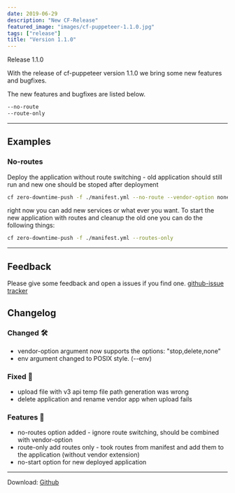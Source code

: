 ```yaml
---
date: 2019-06-29
description: "New CF-Release"
featured_image: "images/cf-puppeteer-1.1.0.jpg"
tags: ["release"]
title: "Version 1.1.0"
---
```


Release 1.1.0

With the release of cf-puppeteer version 1.1.0 we bring some new features and bugfixes.

The new features and bugfixes are listed below.

```bash
--no-route
--route-only
``` 

---

## Examples

### No-routes
Deploy the application without route switching - old application should still run and new one should be stoped after deployment

```bash
cf zero-downtime-push -f ./manifest.yml --no-route --vendor-option none
```

right now you can add new services or what ever you want.
To start the new application with routes and cleanup the old one you can do the following things:

```bash
cf zero-downtime-push -f ./manifest.yml --routes-only
```

---


## Feedback

Please give some feedback and open a issues if you find one. [github-issue tracker](https://github.com/HappyTobi/cf-puppeteer/issues)


## Changelog

### Changed 🛠
    
- vendor-option argument now supports the options: "stop,delete,none"
- env argument changed to POSIX style. (--env)

### Fixed 🐛

- upload file with v3 api temp file path generation was wrong
- delete application and rename vendor app when upload fails

### Features 🚀

- no-routes option added - ignore route switching, should be combined with vendor-option
- route-only add routes only - took routes from manifest and add them to the application (without vendor extension)
- no-start option for new deployed application

---

Download:
[Github](https://github.com/HappyTobi/cf-puppeteer/releases/tag/1.1.0)

